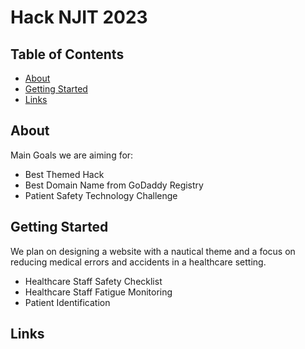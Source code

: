 # Hack NJIT 2023

## Table of Contents

- [About](#about)
- [Getting Started](#getting-started)
- [Links](#links)

## About
Main Goals we are aiming for:
- Best Themed Hack 
- Best Domain Name from GoDaddy Registry 
- Patient Safety Technology Challenge 

## Getting Started

We plan on designing a website with a nautical theme and a focus on reducing medical errors and accidents in a healthcare setting.
- Healthcare Staff Safety Checklist
- Healthcare Staff Fatigue Monitoring
- Patient Identification 

## Links

